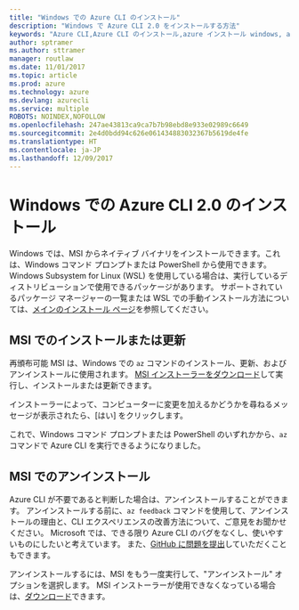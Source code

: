 ```yaml
---
title: "Windows での Azure CLI のインストール"
description: "Windows で Azure CLI 2.0 をインストールする方法"
keywords: "Azure CLI,Azure CLI のインストール,azure インストール windows, azure cli windows, azure windows"
author: sptramer
ms.author: sttramer
manager: routlaw
ms.date: 11/01/2017
ms.topic: article
ms.prod: azure
ms.technology: azure
ms.devlang: azurecli
ms.service: multiple
ROBOTS: NOINDEX,NOFOLLOW
ms.openlocfilehash: 247ae43813ca9ca7b7b98ebd8e933e02989c6649
ms.sourcegitcommit: 2e4d0bdd94c626e061434883032367b5619de4fe
ms.translationtype: HT
ms.contentlocale: ja-JP
ms.lasthandoff: 12/09/2017
---
```

# <a name="install-azure-cli-20-on-windows"></a>Windows での Azure CLI 2.0 のインストール

Windows では、MSI からネイティブ バイナリをインストールできます。これは、Windows コマンド プロンプトまたは PowerShell から使用できます。 Windows Subsystem for Linux (WSL) を使用している場合は、実行しているディストリビューションで使用できるパッケージがあります。 サポートされているパッケージ マネージャーの一覧または WSL での手動インストール方法については、[メインのインストール ページ](install-azure-cli.md)を参照してください。

## <a name="install-or-update-with-msi"></a>MSI でのインストールまたは更新

再頒布可能 MSI は、Windows での `az` コマンドのインストール、更新、およびアンインストールに使用されます。 [MSI インストーラーをダウンロード](https://aka.ms/InstallAzureCliWindows)して実行し、インストールまたは更新できます。

インストーラーによって、コンピューターに変更を加えるかどうかを尋ねるメッセージが表示されたら、[はい] をクリックします。

これで、Windows コマンド プロンプトまたは PowerShell のいずれかから、`az` コマンドで Azure CLI を実行できるようになりました。

## <a name="uninstall-with-msi"></a>MSI でのアンインストール

Azure CLI が不要であると判断した場合は、アンインストールすることができます。 アンインストールする前に、`az feedback` コマンドを使用して、アンインストールの理由と、CLI エクスペリエンスの改善方法について、ご意見をお聞かせください。 Microsoft では、できる限り Azure CLI のバグをなくし、使いやすいものにしたいと考えています。 また、[GitHub に問題を提出](https://github.com/Azure/azure-cli/issues)していただくこともできます。

アンインストールするには、MSI をもう一度実行して、"アンインストール" オプションを選択します。 MSI インストーラーが使用できなくなっている場合は、[ダウンロード](https://aka.ms/InstallAzureCliWindows)できます。
